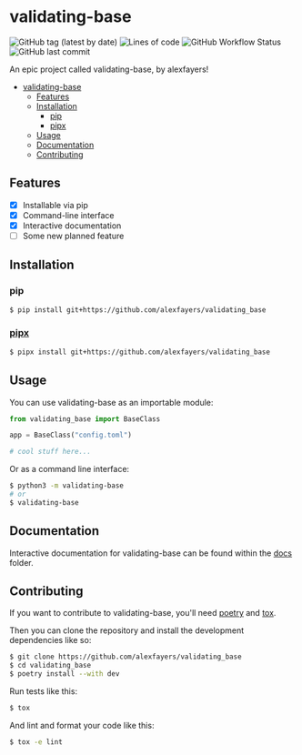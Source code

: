 # validating-base

![GitHub tag (latest by date)](https://img.shields.io/github/v/tag/alexfayers/validating_base?label=version)
![Lines of code](https://img.shields.io/tokei/lines/github/alexfayers/validating_base)
![GitHub Workflow Status](https://img.shields.io/github/actions/workflow/status/alexfayers/validating_base/CI.yml?label=tests)
![GitHub last commit](https://img.shields.io/github/last-commit/alexfayers/validating_base)

An epic project called validating-base, by alexfayers!

- [validating-base](#validating-base)
  - [Features](#Features)
  - [Installation](#Installation)
    - [pip](#pip)
    - [pipx](#pipx)
  - [Usage](#usage)
  - [Documentation](#Documentation)
  - [Contributing](#Contributing)

## Features

- [x] Installable via pip
- [x] Command-line interface
- [x] Interactive documentation
- [ ] Some new planned feature

## Installation

### pip

```bash
$ pip install git+https://github.com/alexfayers/validating_base
```

### [pipx](https://pypa.github.io/pipx/)

```bash
$ pipx install git+https://github.com/alexfayers/validating_base
```

## Usage

You can use validating-base as an importable module:

```py
from validating_base import BaseClass

app = BaseClass("config.toml")

# cool stuff here...
```

Or as a command line interface:

```bash
$ python3 -m validating-base
# or
$ validating-base
```

## Documentation

Interactive documentation for validating-base can be found within the [docs](./docs/index.html) folder.

## Contributing

If you want to contribute to validating-base, you'll need [poetry](https://python-poetry.org/) and [tox](https://tox.wiki/en/latest/).

Then you can clone the repository and install the development dependencies like so:

```bash
$ git clone https://github.com/alexfayers/validating_base
$ cd validating_base
$ poetry install --with dev
```

Run tests like this:

```bash
$ tox
```

And lint and format your code like this:

```bash
$ tox -e lint
```
